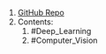 1. [GitHub Repo](https://github.com/kjw0612/awesome-deep-vision#readme)
2. Contents:
	1. #Deep_Learning 
	2. #Computer_Vision 
